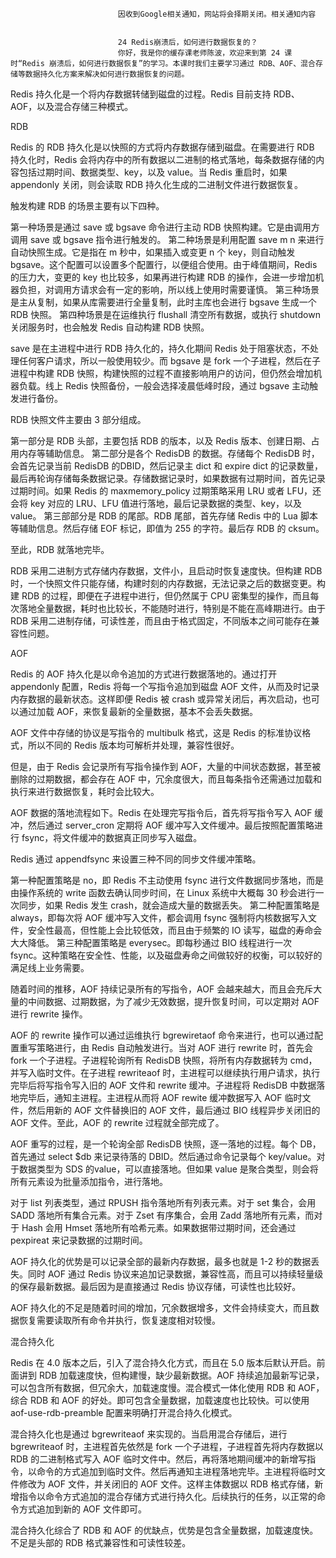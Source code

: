 
                            
                            因收到Google相关通知，网站将会择期关闭。相关通知内容
                            
                            
                            24 Redis崩溃后，如何进行数据恢复的？
                            你好，我是你的缓存课老师陈波，欢迎来到第 24 课时“Redis 崩溃后，如何进行数据恢复”的学习。本课时我们主要学习通过 RDB、AOF、混合存储等数据持久化方案来解决如何进行数据恢复的问题。



Redis 持久化是一个将内存数据转储到磁盘的过程。Redis 目前支持 RDB、AOF，以及混合存储三种模式。

RDB

Redis 的 RDB 持久化是以快照的方式将内存数据存储到磁盘。在需要进行 RDB 持久化时，Redis 会将内存中的所有数据以二进制的格式落地，每条数据存储的内容包括过期时间、数据类型、key，以及 value。当 Redis 重启时，如果 appendonly 关闭，则会读取 RDB 持久化生成的二进制文件进行数据恢复。

触发构建 RDB 的场景主要有以下四种。


第一种场景是通过 save 或 bgsave 命令进行主动 RDB 快照构建。它是由调用方调用 save 或 bgsave 指令进行触发的。
第二种场景是利用配置 save m n 来进行自动快照生成。它是指在 m 秒中，如果插入或变更 n 个 key，则自动触发 bgsave。这个配置可以设置多个配置行，以便组合使用。由于峰值期间，Redis 的压力大，变更的 key 也比较多，如果再进行构建 RDB 的操作，会进一步增加机器负担，对调用方请求会有一定的影响，所以线上使用时需要谨慎。
第三种场景是主从复制，如果从库需要进行全量复制，此时主库也会进行 bgsave 生成一个 RDB 快照。
第四种场景是在运维执行 flushall 清空所有数据，或执行 shutdown 关闭服务时，也会触发 Redis 自动构建 RDB 快照。




save 是在主进程中进行 RDB 持久化的，持久化期间 Redis 处于阻塞状态，不处理任何客户请求，所以一般使用较少。而 bgsave 是 fork 一个子进程，然后在子进程中构建 RDB 快照，构建快照的过程不直接影响用户的访问，但仍然会增加机器负载。线上 Redis 快照备份，一般会选择凌晨低峰时段，通过 bgsave 主动触发进行备份。

RDB 快照文件主要由 3 部分组成。


第一部分是 RDB 头部，主要包括 RDB 的版本，以及 Redis 版本、创建日期、占用内存等辅助信息。
第二部分是各个 RedisDB 的数据。存储每个 RedisDB 时，会首先记录当前 RedisDB 的DBID，然后记录主 dict 和 expire dict 的记录数量，最后再轮询存储每条数据记录。存储数据记录时，如果数据有过期时间，首先记录过期时间。如果 Redis 的 maxmemory_policy 过期策略采用 LRU 或者 LFU，还会将 key 对应的 LRU、LFU 值进行落地，最后记录数据的类型、key，以及 value。
第三部部分是 RDB 的尾部。RDB 尾部，首先存储 Redis 中的 Lua 脚本等辅助信息。然后存储 EOF 标记，即值为 255 的字符。最后存 RDB 的 cksum。


至此，RDB 就落地完毕。

RDB 采用二进制方式存储内存数据，文件小，且启动时恢复速度快。但构建 RDB 时，一个快照文件只能存储，构建时刻的内存数据，无法记录之后的数据变更。构建 RDB 的过程，即便在子进程中进行，但仍然属于 CPU 密集型的操作，而且每次落地全量数据，耗时也比较长，不能随时进行，特别是不能在高峰期进行。由于 RDB 采用二进制存储，可读性差，而且由于格式固定，不同版本之间可能存在兼容性问题。

AOF



Redis 的 AOF 持久化是以命令追加的方式进行数据落地的。通过打开 appendonly 配置，Redis 将每一个写指令追加到磁盘 AOF 文件，从而及时记录内存数据的最新状态。这样即便 Redis 被 crash 或异常关闭后，再次启动，也可以通过加载 AOF，来恢复最新的全量数据，基本不会丢失数据。

AOF 文件中存储的协议是写指令的 multibulk 格式，这是 Redis 的标准协议格式，所以不同的 Redis 版本均可解析并处理，兼容性很好。

但是，由于 Redis 会记录所有写指令操作到 AOF，大量的中间状态数据，甚至被删除的过期数据，都会存在 AOF 中，冗余度很大，而且每条指令还需通过加载和执行来进行数据恢复，耗时会比较大。

AOF 数据的落地流程如下。Redis 在处理完写指令后，首先将写指令写入 AOF 缓冲，然后通过 server_cron 定期将 AOF 缓冲写入文件缓冲。最后按照配置策略进行 fsync，将文件缓冲的数据真正同步写入磁盘。



Redis 通过 appendfsync 来设置三种不同的同步文件缓冲策略。


第一种配置策略是 no，即 Redis 不主动使用 fsync 进行文件数据同步落地，而是由操作系统的 write 函数去确认同步时间，在 Linux 系统中大概每 30 秒会进行一次同步，如果 Redis 发生 crash，就会造成大量的数据丢失。
第二种配置策略是 always，即每次将 AOF 缓冲写入文件，都会调用 fsync 强制将内核数据写入文件，安全性最高，但性能上会比较低效，而且由于频繁的 IO 读写，磁盘的寿命会大大降低。
第三种配置策略是 everysec。即每秒通过 BIO 线程进行一次 fsync。这种策略在安全性、性能，以及磁盘寿命之间做较好的权衡，可以较好的满足线上业务需要。




随着时间的推移，AOF 持续记录所有的写指令，AOF 会越来越大，而且会充斥大量的中间数据、过期数据，为了减少无效数据，提升恢复时间，可以定期对 AOF 进行 rewrite 操作。

AOF 的 rewrite 操作可以通过运维执行 bgrewiretaof 命令来进行，也可以通过配置重写策略进行，由 Redis 自动触发进行。当对 AOF 进行 rewrite 时，首先会 fork 一个子进程。子进程轮询所有 RedisDB 快照，将所有内存数据转为 cmd，并写入临时文件。在子进程 rewriteaof 时，主进程可以继续执行用户请求，执行完毕后将写指令写入旧的 AOF 文件和 rewrite 缓冲。子进程将 RedisDB 中数据落地完毕后，通知主进程。主进程从而将 AOF rewite 缓冲数据写入 AOF 临时文件，然后用新的 AOF 文件替换旧的 AOF 文件，最后通过 BIO 线程异步关闭旧的 AOF 文件。至此，AOF 的 rewrite 过程就全部完成了。



AOF 重写的过程，是一个轮询全部 RedisDB 快照，逐一落地的过程。每个 DB，首先通过 select  $db 来记录待落的 DBID。然后通过命令记录每个 key/value。对于数据类型为 SDS 的value，可以直接落地。但如果 value 是聚合类型，则会将所有元素设为批量添加指令，进行落地。

对于 list 列表类型，通过 RPUSH 指令落地所有列表元素。对于 set 集合，会用 SADD 落地所有集合元素。对于 Zset 有序集合，会用 Zadd 落地所有元素，而对于 Hash 会用 Hmset 落地所有哈希元素。如果数据带过期时间，还会通过 pexpireat 来记录数据的过期时间。

AOF 持久化的优势是可以记录全部的最新内存数据，最多也就是 1-2 秒的数据丢失。同时 AOF 通过 Redis 协议来追加记录数据，兼容性高，而且可以持续轻量级的保存最新数据。最后因为是直接通过 Redis 协议存储，可读性也比较好。

AOF 持久化的不足是随着时间的增加，冗余数据增多，文件会持续变大，而且数据恢复需要读取所有命令并执行，恢复速度相对较慢。

混合持久化



Redis 在 4.0 版本之后，引入了混合持久化方式，而且在 5.0 版本后默认开启。前面讲到 RDB 加载速度快，但构建慢，缺少最新数据。AOF 持续追加最新写记录，可以包含所有数据，但冗余大，加载速度慢。混合模式一体化使用 RDB 和 AOF，综合 RDB 和 AOF 的好处。即可包含全量数据，加载速度也比较快。可以使用 aof-use-rdb-preamble 配置来明确打开混合持久化模式。

混合持久化也是通过 bgrewriteaof 来实现的。当启用混合存储后，进行 bgrewriteaof 时，主进程首先依然是 fork 一个子进程，子进程首先将内存数据以 RDB 的二进制格式写入 AOF 临时文件中。然后，再将落地期间缓冲的新增写指令，以命令的方式追加到临时文件。然后再通知主进程落地完毕。主进程将临时文件修改为 AOF 文件，并关闭旧的  AOF 文件。这样主体数据以 RDB 格式存储，新增指令以命令方式追加的混合存储方式进行持久化。后续执行的任务，以正常的命令方式追加到新的 AOF 文件即可。

混合持久化综合了 RDB 和 AOF 的优缺点，优势是包含全量数据，加载速度快。不足是头部的 RDB 格式兼容性和可读性较差。

                        
                        
                            
